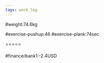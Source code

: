 ```yaml
---
tags: work_log
---
```


#weight:74.6kg

#exercise-pushup:46
#exercise-plank:74sec


⭐⭐⭐⭐⭐

#finance/bank1:-2.4USD

